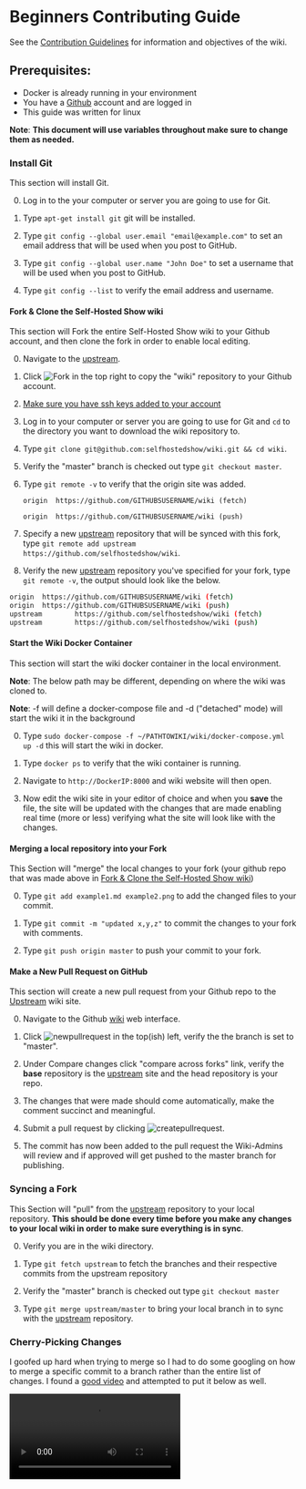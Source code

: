# Beginners Contributing Guide

See the [Contribution Guidelines](https://wiki.selfhosted.show/wiki/contributing/) for information and objectives of the wiki.

## Prerequisites:
* Docker is already running in your environment
* You have a [Github](https://github.com) account and are logged in
* This guide was written for linux

__Note__: **This document will use variables throughout make sure to change them as needed.**

### Install Git
This section will install Git.

0. Log in to the your computer or server you are going to use for Git.

0. Type `apt-get install git` git will be installed.

0. Type `git config --global user.email "email@example.com"` to set an email address that will be used when you post to GitHub.

0. Type `git config --global user.name "John Doe"` to set a username that will be used when you post to GitHub.

0. Type `git config --list` to verify the email address and username.

#### Fork & Clone the Self-Hosted Show wiki
This section will Fork the entire Self-Hosted Show wiki to your Github account, and then clone the fork in order to enable local editing.

0. Navigate to the [upstream](https://github.com/selfhostedshow/wiki).

0. Click ![Fork](images/fork.png) in the top right to copy the "wiki" repository to your Github account.

0. [Make sure you have ssh keys added to your account](https://docs.github.com/en/authentication/connecting-to-github-with-ssh/adding-a-new-ssh-key-to-your-github-account)

0. Log in to your computer or server you are going to use for Git and `cd` to the directory you want to download the wiki repository to.

0. Type `git clone git@github.com:selfhostedshow/wiki.git && cd wiki`.

0. Verify the "master" branch is checked out type `git checkout master`.

0. Type `git remote -v` to verify that the origin site was added.
    
    ```
    origin  https://github.com/GITHUBSUSERNAME/wiki (fetch)  
    ```
    
    ```
    origin  https://github.com/GITHUBSUSERNAME/wiki (push)
    ```

0. Specify a new [upstream](https://github.com/selfhostedshow/wiki) repository that will be synced with this fork, type `git remote add upstream https://github.com/selfhostedshow/wiki`.

0. Verify the new [upstream](https://github.com/selfhostedshow/wiki) repository you've specified for your fork, type `git remote -v`, the output should look like the below.

```bash
origin  https://github.com/GITHUBSUSERNAME/wiki (fetch)
origin  https://github.com/GITHUBSUSERNAME/wiki (push)
upstream        https://github.com/selfhostedshow/wiki (fetch)
upstream        https://github.com/selfhostedshow/wiki (push)
```

#### Start the Wiki Docker Container
This section will start the wiki docker container in the local environment.

__Note__: The below path may be different, depending on where the wiki was cloned to.

__Note__: -f will define a docker-compose file and -d ("detached" mode) will start the wiki it in the background

0. Type `sudo docker-compose -f ~/PATHTOWIKI/wiki/docker-compose.yml up -d` this will start the wiki in docker.

0. Type `docker ps` to verify that the wiki container is running.

0. Navigate to `http://DockerIP:8000` and wiki website will then open.

0. Now edit the wiki site in your editor of choice and when you **save** the file, the site will be updated with the changes that are made enabling real time (more or less) verifying what the site will look like with the changes.

#### Merging a local repository into your Fork

This Section will "merge" the local changes to your fork (your github repo that was made above in [Fork & Clone the Self-Hosted Show wiki](/wiki/beginners-contributing-guide/#11-fork-clone-the-self-hosted-show-wiki))

0. Type `git add example1.md example2.png` to add the changed files to your commit.

0. Type `git commit -m "updated x,y,z"` to commit the changes to your fork with comments.

0. Type  `git push origin master` to push your commit to your fork.

#### Make a New Pull Request on GitHub

This section will create a new pull request from your Github repo to the [Upstream](https://github.com/selfhostedshow/wiki) wiki site.

0. Navigate to the Github [wiki](https://github.com/selfhostedshow/wiki) web interface.

0. Click ![newpullrequest](images/newpullrequrest.png) in the top(ish) left, verify the the branch is set to "master". 

0. Under Compare changes click "compare across forks" link, verify the **base** repository is the [upstream](https://github.com/selfhostedshow/wiki) site and the head repository is your repo.

0. The changes that were made should come automatically, make the comment succinct and meaningful.

0. Submit a pull request by clicking ![createpullrequest](images/createpullrequest.png).

0. The commit has now been added to the pull request the Wiki-Admins will review and if approved will get pushed to the master branch for publishing.

### Syncing a Fork
This Section will "pull" from the [upstream](https://github.com/selfhostedshow/wiki) repository to your local repository. **This should be done every time before you make any changes to your local wiki in order to make sure everything is in sync**.

0. Verify you are in the wiki directory.

0. Type `git fetch upstream` to fetch the branches and their respective commits from the upstream repository

0. Verify the "master" branch is checked out type `git checkout master`

0. Type `git merge upstream/master` to bring your local branch in to sync with the [upstream](https://github.com/selfhostedshow/wiki) repository.


### Cherry-Picking Changes
I goofed up hard when trying to merge so I had to do some googling on how to merge a specific commit to a branch rather than the entire list of changes. I found a [good video](https://www.youtube.com/watch?v=wIY824wWpu4) and attempted to put it below as well.

<video controls>
      <source id="mp4" src="https://youtu.be/wIY824wWpu4“ type="video/mp4">
</videos>


++ctrl+alt+del++


## Recommended Reading/Watching
* [GitHub WorkFlow Introduction](https://guides.github.com/introduction/flow/)
* [GitHub Training & Guides](https://www.youtube.com/githubguides)
* [Docker Compose Cheatsheet](https://devhints.io/docker-compose) 
* [Docker Getting Started](https://docs.docker.com/compose/gettingstarted/) 
* [Markdown -- Github Help](https://help.github.com/en/github/writing-on-github)
* [Markdown Cheatsheet](https://github.com/adam-p/markdown-here/wiki/Markdown-Cheatsheet)
